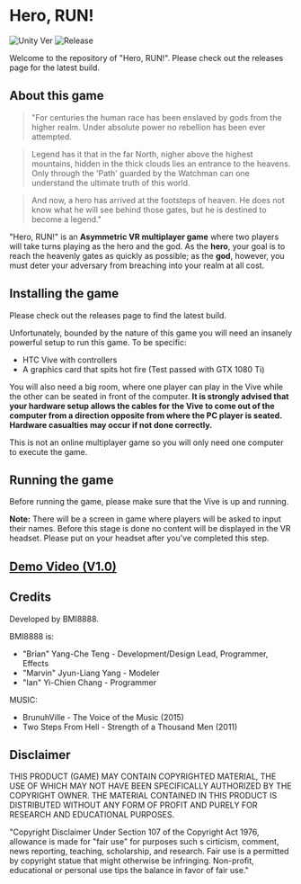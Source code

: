# Hero, RUN!
![Unity Ver][1]
![Release][2]

[1]: https://img.shields.io/badge/Unity%20Version-2017.2.0-brightgreen.svg?style=flat-square
[2]: https://img.shields.io/badge/Release-v2.1.4-blue.svg?style=flat-square

Welcome to the repository of "Hero, RUN!". Please check out the releases page for the latest build.

## About this game
> "For centuries the human race has been enslaved by gods from the higher realm. Under absolute power no rebellion has been ever attempted.

> Legend has it that in the far North, nigher above the highest mountains, hidden in the thick clouds lies an entrance to the heavens. Only through the 'Path' guarded by the Watchman can one understand the ultimate truth of this world.

> And now, a hero has arrived at the footsteps of heaven. He does not know what he will see behind those gates, but he is destined to become a legend."

"Hero, RUN!" is an **Asymmetric VR multiplayer game** where two players will take turns playing as the hero and the god. As the **hero**, your goal is to reach the heavenly gates as quickly as possible; as the **god**, however, you must deter your adversary from breaching into your realm at all cost.

## Installing the game
Please check out the releases page to find the latest build.

Unfortunately, bounded by the nature of this game you will need an insanely powerful setup to run this game. To be specific:
- HTC Vive with controllers
- A graphics card that spits hot fire (Test passed with GTX 1080 Ti)

You will also need a big room, where one player can play in the Vive while the other can be seated in front of the computer. **It is strongly advised that your hardware setup allows the cables for the Vive to come out of the computer from a direction opposite from where the PC player is seated. Hardware casualties may occur if not done correctly.** 

This is not an online multiplayer game so you will only need one computer to execute the game.

## Running the game
Before running the game, please make sure that the Vive is up and running.


**Note:** There will be a screen in game where players will be asked to input their names. Before this stage is done no content will be displayed in the VR headset. Please put on your headset after you've completed this step.

## [Demo Video (V1.0)](https://youtu.be/zOiKjcNCmPg)

## Credits
Developed by BMI8888.

BMI8888 is:
- "Brian" Yang-Che Teng - Development/Design Lead, Programmer, Effects
- "Marvin" Jyun-Liang Yang - Modeler
- "Ian" Yi-Chien Chang - Programmer

MUSIC:
- BrunuhVille - The Voice of the Music (2015)
- Two Steps From Hell - Strength of a Thousand Men (2011) 

## Disclaimer
THIS PRODUCT (GAME) MAY CONTAIN COPYRIGHTED MATERIAL, THE USE OF WHICH MAY NOT HAVE BEEN SPECIFICALLY AUTHORIZED BY THE COPYRIGHT OWNER. THE MATERIAL CONTAINED IN THIS PRODUCT IS DISTRIBUTED WITHOUT ANY FORM OF PROFIT AND PURELY FOR RESEARCH AND EDUCATIONAL PURPOSES.

"Copyright Disclaimer Under Section 107 of the Copyright Act 1976, allowance is made for "fair use" for purposes such s cirticism, comment, news reporting, teaching, scholarship, and research. Fair use is a permitted by copyright statue that might otherwise be infringing. Non-profit, educational or personal use tips the balance in favor of fair use."
